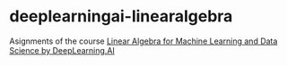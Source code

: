 # deeplearningai-linearalgebra
Asignments of the course [Linear Algebra for Machine Learning and Data Science by DeepLearning.AI](https://www.coursera.org/learn/machine-learning-linear-algebra)
